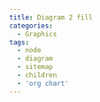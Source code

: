 ```yaml
---
title: Diagram 2 fill
categories:
  - Graphics
tags:
  - node
  - diagram
  - sitemap
  - children
  - 'org chart'
---
```

